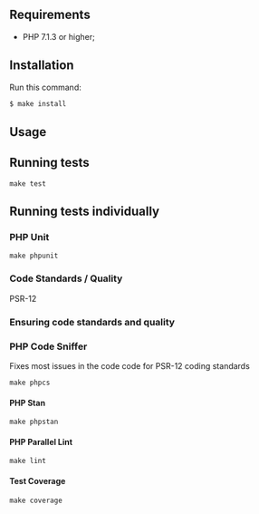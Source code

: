 Requirements
------------

  * PHP 7.1.3 or higher;

Installation
------------

Run this command:

```bash
$ make install
```

Usage
-----

Running tests
-------------

```
make test
```

Running tests individually
--------------------------

### PHP Unit
```
make phpunit
```

### Code Standards / Quality

PSR-12

### Ensuring code standards and quality

### PHP Code Sniffer

Fixes most issues in the code code for PSR-12 coding standards

```
make phpcs
```

#### PHP Stan

```
make phpstan
```
#### PHP Parallel Lint

```
make lint
```
#### Test Coverage

```
make coverage
```
